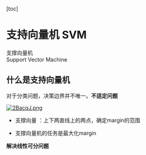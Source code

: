 [toc]

# 支持向量机 SVM

支撑向量机 <br />Support Vector Machine

## 什么是支持向量机

对于分类问题，决策边界并不唯一。**不适定问题**

[![2BacqJ.png](https://z3.ax1x.com/2021/06/08/2BacqJ.png)](https://imgtu.com/i/2BacqJ)

- 支撑向量 ：上下两直线上的两点，确定margin的范围

- 支撑向量机的任务是最大化margin

**解决线性可分问题**

